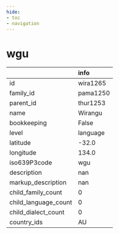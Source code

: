 ```yaml
---
hide:
- toc
- navigation
---
```

# wgu
|                      | info     |
|:---------------------|:---------|
| id                   | wira1265 |
| family_id            | pama1250 |
| parent_id            | thur1253 |
| name                 | Wirangu  |
| bookkeeping          | False    |
| level                | language |
| latitude             | -32.0    |
| longitude            | 134.0    |
| iso639P3code         | wgu      |
| description          | nan      |
| markup_description   | nan      |
| child_family_count   | 0        |
| child_language_count | 0        |
| child_dialect_count  | 0        |
| country_ids          | AU       |